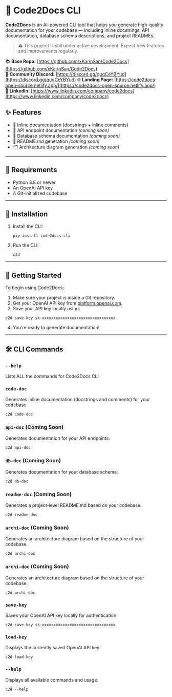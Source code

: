 # 🚀 Code2Docs CLI

**Code2Docs** is an AI-powered CLI tool that helps you generate high-quality documentation for your codebase — including inline docstrings, API documentation, database schema descriptions, and project READMEs.

> ⚠️ This project is still under active development. Expect new features and improvements regularly.

📚 **Base Repo:** [https://github.com/xKarinSan/Code2Docs](https://github.com/xKarinSan/Code2Docs)  
💬 **Community Discord:** [https://discord.gg/qugCeYBYud](https://discord.gg/qugCeYBYud)
🌐 **Landing Page:** [https://code2docs-open-source.netlify.app/](https://code2docs-open-source.netlify.app/)  
🔗 **LinkedIn:** [https://www.linkedin.com/company/code2docs](https://www.linkedin.com/company/code2docs)

## ✨ Features

- 📄 Inline documentation (docstrings + inline comments)
- 📡 API endpoint documentation *(coming soon)*
- 🧩 Database schema documentation *(coming soon)*
- 📘 README.md generation *(coming soon)*
- 🗂️ Architecture diagram generation *(coming soon)*

---
## 🔐 Requirements

- Python 3.8 or newer
- An OpenAI API key
- A Git-initialized codebase

---

## 🧪 Installation

1. Install the CLI:

    ```
    pip install code2docs-cli
    ```

2. Run the CLI:

    ```
    c2d
    ```

---

## 🚀 Getting Started

To begin using Code2Docs:

1. Make sure your project is inside a Git repository.
2. Get your OpenAI API key from [platform.openai.com](https://platform.openai.com/account/api-keys).
3. Save your API key locally using:

```
c2d save-key sk-xxxxxxxxxxxxxxxxxxxxxxxxxxxxxxxx
```

4. You’re ready to generate documentation!

---

## 🛠️ CLI Commands

### `--help`
Lists ALL the commands for Code2Docs CLI


### `code-doc`
Generates inline documentation (docstrings and comments) for your codebase.
```
c2d code-doc
```

### `api-doc` (Coming Soon)
Generates documentation for your API endpoints.
```
c2d api-doc
```

### `db-doc` (Coming Soon)
Generates documentation for your database schema.
```
c2d db-doc
```

### `readme-doc` (Coming Soon)
Generates a project-level README.md based on your codebase.
```
c2d readme-doc
```

### `archi-doc` (Coming Soon)
Generates an architecture diagram based on the structure of your codebase.
```
c2d archi-doc
```

### `archi-doc` (Coming Soon)
Generates an architecture diagram based on the structure of your codebase.
```
c2d archi-doc
```

### `save-key`
Saves your OpenAI API key locally for authentication.
```
c2d save-key sk-xxxxxxxxxxxxxxxxxxxxxxxxxxxxxxxx
```

### `load-key`
Displays the currently saved OpenAI API key.
```
c2d load-key
```

### `--help`
Displays all available commands and usage.
```
c2d --help
```


